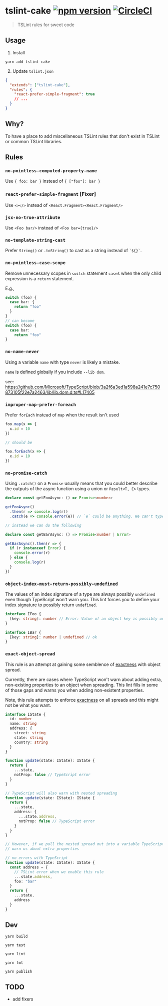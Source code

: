 # tslint-cake [![npm version](https://badge.fury.io/js/tslint-cake.svg)](https://www.npmjs.com/package/tslint-cake) [![CircleCI](https://circleci.com/gh/sbdchd/tslint-cake.svg?style=svg)](https://circleci.com/gh/sbdchd/tslint-cake)

> TSLint rules for sweet code

## Usage

1. Install

```shell
yarn add tslint-cake
```

2. Update `tslint.json`

```json
{
  "extends": ["tslint-cake"],
  "rules": {
    "react-prefer-simple-fragment": true
    // ...
  }
}
```

## Why?

To have a place to add miscellaneous TSLint rules that don't exist in TSLint
or common TSLint libraries.

## Rules

### `no-pointless-computed-property-name`

Use `{ foo: bar }` instead of `{ ["foo"]: bar }`

### `react-prefer-simple-fragment` [Fixer]

Use `<></>` instead of `<React.Fragment><React.Fragment/>`

### `jsx-no-true-attribute`

Use `<Foo bar/>` instead of `<Foo bar={true}/>`

### `no-template-string-cast`

Prefer `String()` or `.toString()` to cast as a string instead of `` `${}` ``.

### `no-pointless-case-scope`

Remove unnecessary scopes in `switch` statement `case`s when the only child
expression is a `return` statement.

E.g.,

```typescript
switch (foo) {
  case bar: {
    return "foo"
  }
}
// can become
switch (foo) {
  case bar:
    return "foo"
}
```

### `no-name-never`

Using a variable `name` with type `never` is likely a mistake.

`name` is defined globally if you include `--lib dom`.

see: <https://github.com/Microsoft/TypeScript/blob/3a2f6a3ed1a598a241e7c750873105f22e7a2463/lib/lib.dom.d.ts#L17405>

### `improper-map-prefer-foreach`

Prefer `forEach` instead of `map` when the result isn't used

```typescript
foo.map(x => {
  x.id = 10
})

// should be

foo.forEach(x => {
  x.id = 10
})
```

### `no-promise-catch`

Using `.catch()` on a `Promise` usually means that you could better describe
the outputs of the async function using a union or `Result<T, E>` types.

```typescript
declare const getFooAsync: () => Promise<number>

getFooAsync()
  .then(r => console.log(r))
  .catch(e => console.error(e)) // `e` could be anything. We can't type the arg to catch.

// instead we can do the following

declare const getBarAsync: () => Promise<number | Error>

getBarAsync().then(r => {
  if (r instanceof Error) {
    console.error(r)
  } else {
    console.log(r)
  }
})
```

### `object-index-must-return-possibly-undefined`

The values of an index signature of a type are always possibly `undefined`
even though TypeScript won't warn you. This lint forces you to define your
index signature to possibly return `undefined`.

```typescript
interface IFoo {
  [key: string]: number // Error: Value of an object key is possibly undefined.
}

interface IBar {
  [key: string]: number | undefined // ok
}
```

### `exact-object-spread`

This rule is an attempt at gaining some semblence of
[exactness](https://github.com/Microsoft/TypeScript/issues/12936) with object
spread.

Currently, there are cases where TypeScript won't warn about adding extra,
non-existing properties to an object when spreading. This lint fills in some
of those gaps and warns you when adding non-existent properties.

Note, this rule attempts to enforce
[exactness](https://flow.org/en/docs/types/objects/#exact-object-types) on
all spreads and this might not be what you want.

```typescript
interface IState {
  id: number
  name: string
  address: {
    street: string
    state: string
    country: string
  }
}

function update(state: IState): IState {
  return {
    ...state,
    notProp: false // TypeScript error
  }
}

// TypeScript will also warn with nested spreading
function update(state: IState): IState {
  return {
    ...state,
    address: {
      ...state.address,
      notProp: false // TypeScript error
    }
  }
}

// However, if we pull the nested spread out into a variable TypeScript won't
// warn us about extra properties

// no errors with TypeScript
function update(state: IState): IState {
  const address = {
    // TSLint error when we enable this rule
    ...state.address,
    foo: "bar"
  }
  return {
    ...state,
    address
  }
}
```

## Dev

```shell
yarn build

yarn test

yarn lint

yarn fmt

yarn publish
```

## TODO

- add fixers
